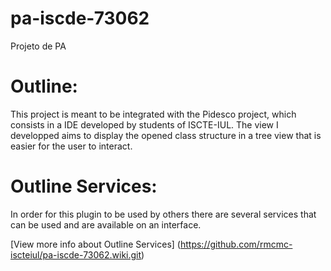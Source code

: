 # pa-iscde-73062
Projeto de PA 


# Outline:
This project is meant to be integrated with the Pidesco project, which consists in a IDE developed by students of ISCTE-IUL.
The view I developped aims to display the opened class structure in a tree view that is easier for the user to interact.

# Outline Services:
In order for this plugin to be used by others there are several services that can be used and are available on an interface.

[View more info about Outline Services] (https://github.com/rmcmc-iscteiul/pa-iscde-73062.wiki.git)
